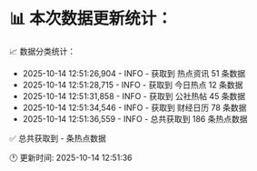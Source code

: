 📊 本次数据更新统计：
==========================

📈 数据分类统计：
- 2025-10-14 12:51:26,904 - INFO - 获取到 热点资讯 51 条数据
- 2025-10-14 12:51:28,715 - INFO - 获取到 今日热点 12 条数据
- 2025-10-14 12:51:31,858 - INFO - 获取到 公社热帖 45 条数据
- 2025-10-14 12:51:34,546 - INFO - 获取到 财经日历 78 条数据
- 2025-10-14 12:51:36,559 - INFO - 总共获取到 186 条热点数据

✅ 总共获取到 - 条热点数据

🕐 更新时间: 2025-10-14 12:51:36
